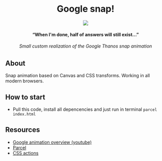 <div align="center">
  <h1>Google snap!</h1>
</div>
<div align="center">
  <img src="https://img.icons8.com/ios/100/000000/infinity-gauntlet-filled.png">
</div>
<div align="center">
  <h4>“When I'm done, half of answers will still exist...”</h4>
</div>
<div align="center">
  <h6>Small custom realization of the Google Thanos snap animation</h6>
</div>

## About
Snap animation based on Canvas and CSS transforms. Working in all modern browsers.

## How to start
* Pull this code, install all depencencies and just run in terminal ```parcel index.html```

## Resources
* [Google animation overview (youtube)](https://www.youtube.com/watch?v=9nFmXSFVpSM)
* [Parcel](https://parceljs.org/)
* [CSS actions](https://developer.mozilla.org/en-US/docs/Web/CSS/CSS_Transforms)
